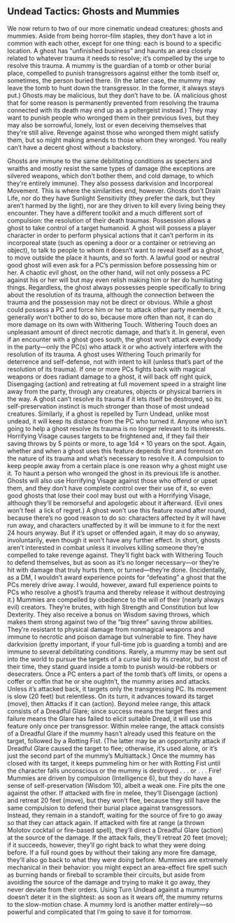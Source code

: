 ## Undead Tactics: Ghosts and Mummies

We now return to two of our more cinematic undead creatures: ghosts and mummies. Aside from being horror-film staples, they don’t have a lot in common with each other, except for one thing: each is bound to a specific location. A ghost has “unfinished business” and haunts an area closely related to whatever trauma it needs to resolve; it’s compelled by the urge to resolve this trauma. A mummy is the guardian of a tomb or other burial place, compelled to punish transgressors against either the tomb itself or, sometimes, the person buried there. (In the latter case, the mummy may leave the tomb to hunt down the transgressor. In the former, it always stays put.)
Ghosts may be malicious, but they don’t have to be. (A malicious ghost that for some reason is permanently prevented from resolving the trauma connected with its death may end up as a poltergeist instead.) They may want to punish people who wronged them in their previous lives, but they may also be sorrowful, lonely, lost or even deceiving themselves that they’re still alive. Revenge against those who wronged them might satisfy them, but so might making amends to those whom they wronged. You really can’t have a decent ghost without a backstory.

Ghosts are immune to the same debilitating conditions as specters and wraiths and mostly resist the same types of damage (the exceptions are silvered weapons, which don’t bother them, and cold damage, to which they’re entirely immune). They also possess darkvision and Incorporeal Movement. This is where the similarities end, however. Ghosts don’t Drain Life, nor do they have Sunlight Sensitivity (they prefer the dark, but they aren’t harmed by the light), nor are they driven to kill every living being they encounter. They have a different toolkit and a much different sort of compulsion: the resolution of their death traumas.
Possession allows a ghost to take control of a target humanoid. A ghost will possess a player character in order to perform physical actions that it can’t perform in its incorporeal state (such as opening a door or a container or retrieving an object), to talk to people to whom it doesn’t want to reveal itself as a ghost, to move outside the place it haunts, and so forth. A lawful good or neutral good ghost will even ask for a PC’s permission before possessing him or her. A chaotic evil ghost, on the other hand, will not only possess a PC against his or her will but may even relish making him or her do humiliating things. Regardless, the ghost always possesses people specifically to bring about the resolution of its trauma, although the connection between the trauma and the possession may not be direct or obvious. While a ghost could possess a PC and force him or her to attack other party members, it generally won’t bother to do so, because more often than not, it can do more damage on its own with Withering Touch.
Withering Touch does an unpleasant amount of direct necrotic damage, and that’s it. In general, even if an encounter with a ghost goes south, the ghost won’t attack everybody in the party—only the PC(s) who attack it or who actively interfere with the resolution of its trauma. A ghost uses Withering Touch primarily for deterrence and self-defense, not with intent to kill (unless that’s part of the resolution of its trauma). If one or more PCs fights back with magical weapons or does radiant damage to a ghost, it will back off right quick, Disengaging (action) and retreating at full movement speed in a straight line away from the party, through any creatures, objects or physical barriers in the way. A ghost can’t resolve its trauma if it lets itself be destroyed, so its self-preservation instinct is much stronger than those of most undead creatures. Similarly, if a ghost is repelled by Turn Undead, unlike most undead, it will keep its distance from the PC who turned it. Anyone who isn’t going to help a ghost resolve its trauma is no longer relevant to its interests.
Horrifying Visage causes targets to be frightened and, if they fail their saving throws by 5 points or more, to age 1d4 × 10 years on the spot. Again, whether and when a ghost uses this feature depends first and foremost on the nature of its trauma and what’s necessary to resolve it. A compulsion to keep people away from a certain place is one reason why a ghost might use it. To haunt a person who wronged the ghost in its previous life is another. Ghosts will also use Horrifying Visage against those who offend or upset them, and they don’t have complete control over their use of it, so even good ghosts that lose their cool may bust out with a Horrifying Visage, although they’ll be remorseful and apologetic about it afterward. (Evil ones won’t feel  a lick of regret.) A ghost won’t use this feature round after round, because there’s no good reason to do so: characters affected by it will have run away, and characters unaffected by it will be immune to it for the next 24 hours anyway. But if it’s upset or offended again, it may do so anyway, involuntarily, even though it won’t have any further effect.
In short, ghosts aren’t interested in combat unless it involves killing someone they’re compelled to take revenge against. They’ll fight back with Withering Touch to defend themselves, but as soon as it’s no longer necessary—or they’re hit with damage that truly hurts them, or turned—they’re done. (Incidentally, as a DM, I wouldn’t award experience points for “defeating” a ghost that the PCs merely drive away. I would, however, award full experience points to PCs who resolve a ghost’s trauma and thereby release it without destroying it.)
Mummies are compelled by obedience to the will of their (nearly always evil) creators. They’re brutes, with high Strength and Constitution but low Dexterity. They also receive a bonus on Wisdom saving throws, which makes them strong against two of the “big three” saving throw abilities. They’re resistant to physical damage from nonmagical weapons and immune to necrotic and poison damage but vulnerable to fire. They have darkvision (pretty important, if your full-time job is guarding a tomb) and are immune to several debilitating conditions.
Rarely, a mummy may be sent out into the world to pursue the targets of a curse laid by its creator, but most of their time, they stand guard inside a tomb to punish would-be robbers or desecraters. Once a PC enters a part of the tomb that’s off limits, or opens a coffer or coffin that he or she oughtn’t, the mummy arises and attacks. Unless it’s attacked back, it targets only the transgressing PC. Its movement is slow (20 feet) but relentless. On its turn, it advances toward its target (move), then Attacks if it can (action). Beyond melee range, this attack consists of a Dreadful Glare; since success means the target flees and failure means the Glare has failed to elicit suitable Dread, it will use this feature only once per transgressor. Within melee range, the attack consists of a Dreadful Glare if the mummy hasn’t already used this feature on the target, followed by a Rotting Fist. (The latter may be an opportunity attack if Dreadful Glare caused the target to flee; otherwise, it’s used alone, or it’s just the second part of the mummy’s Multiattack.) Once the mummy has closed with its target, it keeps pummeling him or her with Rotting Fist until the character falls unconscious or the mummy is destroyed . . . or . . .
Fire! Mummies are driven by compulsion (Intelligence 6), but they do have a sense of self-preservation (Wisdom 10), albeit a weak one. Fire pits the one against the other. If attacked with fire in melee, they’ll Disengage (action) and retreat 20 feet (move), but they won’t flee, because they still have the same compulsion to defend their burial place against transgressors. Instead, they remain in a standoff, waiting for the source of fire to go away so that they can attack again. If attacked with fire at range (a thrown Molotov cocktail or fire-based spell), they’ll direct a Dreadful Glare (action) at the source of the damage. If the attack fails, they’ll retreat 20 feet (move); if it succeeds, however, they’ll go right back to what they were doing before. If a full round goes by without their taking any more fire damage, they’ll also go back to what they were doing before. Mummies are extremely mechanical in their behavior: you might expect an area-effect fire spell such as burning hands or fireball to scramble their circuits, but aside from avoiding the source of the damage and trying to make it go away, they never deviate from their orders. Using Turn Undead against a mummy doesn’t deter it in the slightest: as soon as it wears off, the mummy returns to the slow-motion chase.
A mummy lord is another matter entirely—so powerful and complicated that I’m going to save it for tomorrow.
